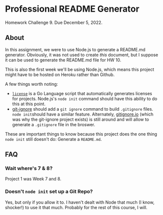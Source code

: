 # Professional README Generator

<!-- [![INSERT SCREENSHOT HERE}(assets/img/screenshot.png)](https://jrcharney.github.io/pro-readme-generator) -->

Homework Challenge 9. Due December 5, 2022.

## About

In this assignment, we were to use Node.js to generate a README.md generator. Obviously, it was not used to create *this* document, but I suppose it can be used to generate the README.md file for HW 10.

This is also the first week we'll be using Node.js, which means this project might have to be hosted on Heroku rather than Github.

A few things worth noting:
* [`license`](https://nishanths.github.io/license/) is a Go Language script that automatically generates licenses for projects. Node.js's `node init` command should have this ability to do this at this point.
* [git-ignore](https://github.com/sondr3/git-ignore) should add a `git ignore` command to build `.gitignore` files. `node init`should have a similar feature. Alternately, [gitignore.io](https://gitignore.io/) (which was why the git-ignore project exists) is still around and will allow to generate a `.gitignore` file in the broswer.

These are important things to know because this project does the one thing `node init` still doesn't do: Generate a `README.md`.

## FAQ

### Wait where's 7 & 8?

Project 1 was Week 7 and 8.

### Doesn't `node init` set up a Git Repo?

Yes, but only if you allow it to. I haven't dealt with Node that much (I know, shocker!) to use it that much. Probably for the rest of this course, I will.
